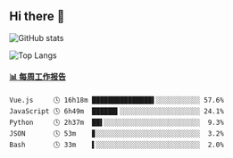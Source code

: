## Hi there 👋

![GitHub stats](https://github-readme-stats.orilight.top/api?username=orilights)

![Top Langs](https://github-readme-stats.orilight.top/api/top-langs/?username=orilights&layout=compact)

<!-- waka-box start -->
#### <a href="https://gist.github.com/92c8d5b388768c10efcba86e82b7c4fb" target="_blank">📊 每周工作报告</a>
```text
Vue.js     🕓 16h18m ███████████████▌░░░░░░░░░░░ 57.6%
JavaScript 🕓 6h49m  ██████▍░░░░░░░░░░░░░░░░░░░░ 24.1%
Python     🕓 2h37m  ██▌░░░░░░░░░░░░░░░░░░░░░░░░  9.3%
JSON       🕓 53m    ▊░░░░░░░░░░░░░░░░░░░░░░░░░░  3.2%
Bash       🕓 33m    ▌░░░░░░░░░░░░░░░░░░░░░░░░░░  2.0%
```
<!-- Powered by https://github.com/journey-ad/waka-box-go . -->
<!-- waka-box end -->
